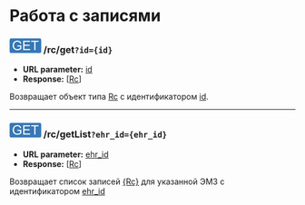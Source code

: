 Работа с записями
=================

<a name="get"/>

### ![GET](../../img/get.png) /rc/get`?id={id}`
* **URL parameter:** [id](../../types.md#rc)
* **Response:** [[Rc](../../types.md#rc)]

Возвращает объект типа [Rc](../../types.md#rc) с идентификатором [id](../../types.md#rc).

---

<a name="getList"/>

### ![GET](../../img/get.png) /rc/getList`?ehr_id={ehr_id}`
* **URL parameter:** [ehr_id](../../types.md#rc)
* **Response:** [[Rc](../../types.md#rc)]

Возвращает список записей [{Rc}](../../types.md#rc) для указанной ЭМЗ c идентификатором [ehr_id](../../types.md#rc)